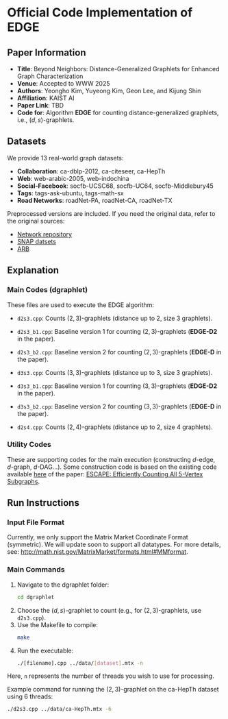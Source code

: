 # Official Code Implementation of EDGE

## Paper Information
- **Title**: Beyond Neighbors: Distance-Generalized Graphlets for Enhanced Graph Characterization
- **Venue**: Accepted to WWW 2025
- **Authors**: Yeongho Kim, Yuyeong Kim, Geon Lee, and Kijung Shin
- **Affiliation**: KAIST AI
- **Paper Link**: TBD
- **Code for**: Algorithm **EDGE** for counting distance-generalized graphlets, i.e., $(d,s)$-graphlets.

## Datasets
We provide 13 real-world graph datasets:
- **Collaboration**: ca-dblp-2012, ca-citeseer, ca-HepTh
- **Web**: web-arabic-2005, web-indochina
- **Social-Facebook**: socfb-UCSC68, socfb-UC64, socfb-Middlebury45
- **Tags**: tags-ask-ubuntu, tags-math-sx
- **Road Networks**: roadNet-PA, roadNet-CA, roadNet-TX

Preprocessed versions are included. If you need the original data, refer to the original sources:
- [Network repository](https://networkrepository.com/)
- [SNAP datsets](https://snap.stanford.edu/data/index.html)
- [ARB](https://www.cs.cornell.edu/~arb/data/)

## Explanation

### Main Codes (dgraphlet)
These files are used to execute the EDGE algorithm:
- `d2s3.cpp`: Counts $(2,3)$-graphlets (distance up to 2, size 3 graphlets).
- `d2s3_b1.cpp`: Baseline version 1 for counting $(2,3)$-graphlets (**EDGE-D2** in the paper).
- `d2s3_b2.cpp`: Baseline version 2 for counting $(2,3)$-graphlets (**EDGE-D** in the paper).

- `d3s3.cpp`: Counts $(3,3)$-graphlets (distance up to 3, size 3 graphlets).
- `d3s3_b1.cpp`: Baseline version 1 for counting $(3,3)$-graphlets (**EDGE-D2** in the paper).
- `d3s3_b2.cpp`: Baseline version 2 for counting $(3,3)$-graphlets (**EDGE-D** in the paper).

- `d2s4.cpp`: Counts $(2,4)$-graphlets (distance up to 2, size 4 graphlets).

### Utility Codes
These are supporting codes for the main execution (constructing $d$-edge, $d$-graph, $d$-DAG...).
Some construction code is based on the existing code available [here](https://bitbucket.org/seshadhri/escape/src/master/) of the paper: [ESCAPE: Efficiently Counting All 5-Vertex Subgraphs](https://dl.acm.org/doi/abs/10.1145/3038912.3052597?casa_token=S-hx23geQAAAAAAA:DaLCMp0j28f_TfQkgZbNlBMN6rJQEsctf8LYN5-Iv0QBou0BKOYL-aFUfiq3SHDsPTSBwFqAIBzDaQ).

## Run Instructions

### Input File Format
Currently, we only support the Matrix Market Coordinate Format (symmetric). We will update soon to support all datatypes.
For more details, see: <http://math.nist.gov/MatrixMarket/formats.html#MMformat>.

### Main Commands

1. Navigate to the dgraphlet folder:
   ```bash
   cd dgraphlet
2. Choose the $(d,s)$-graphlet to count (e.g., for $(2,3)$-graphlets, use `d2s3.cpp`).
3. Use the Makefile to compile:
   ```bash
   make
4. Run the executable:
   ```bash
   ./[filename].cpp ../data/[dataset].mtx -n
Here, `n` represents the number of threads you wish to use for processing.

Example command for running the $(2,3)$-graphlet on the ca-HepTh dataset using 6 threads:
   ```bash
   ./d2s3.cpp ../data/ca-HepTh.mtx -6


